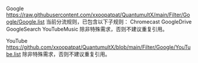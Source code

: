 Google
https://raw.githubusercontent.com/xxoopatpat/QuantumultX/main/Filter/Google/Google.list
当前分流规则，已包含以下子规则： 
Chromecast
GoogleDrive
GoogleSearch
YouTubeMusic
除非特殊需求，否则不建议重复引用。

YouTube
https://github.com/xxoopatpat/QuantumultX/blob/main/Filter/Google/YouTube.list
除非特殊需求，否则不建议重复引用。
